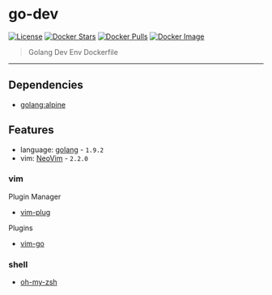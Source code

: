 go-dev
======

[![License](http://img.shields.io/:license-mit-blue.svg)](http://doge.mit-license.org) [![Docker Stars](https://img.shields.io/docker/stars/blacktop/go-dev.svg)](https://hub.docker.com/r/blacktop/go-dev/) [![Docker Pulls](https://img.shields.io/docker/pulls/blacktop/go-dev.svg)](https://hub.docker.com/r/blacktop/go-dev/) [![Docker Image](https://img.shields.io/badge/docker%20image-488MB-blue.svg)](https://hub.docker.com/r/blacktop/go-dev/)

> Golang Dev Env Dockerfile
___

Dependencies
------------

-	[golang:alpine](https://hub.docker.com/_/golang/)

Features  
--------

- language: [golang](https://golang.org/dl/) - `1.9.2`  
- vim: [NeoVim](https://neovim.io) - `2.2.0`  

### vim  

Plugin Manager

- [vim-plug](https://github.com/junegunn/vim-plug)

Plugins  

- [vim-go](https://github.com/fatih/vim-go)

### shell

- [oh-my-zsh](https://github.com/robbyrussell/oh-my-zsh)
